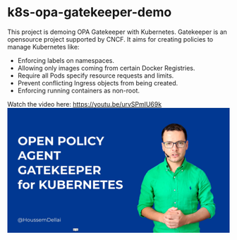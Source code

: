 ﻿# k8s-opa-gatekeeper-demo

This project is demoing OPA Gatekeeper with Kubernetes. Gatekeeper is an opensource project supported by CNCF. It aims for creating policies to manage Kubernetes like:

* Enforcing labels on namespaces.
* Allowing only images coming from certain Docker Registries.
* Require all Pods specify resource requests and limits.
* Prevent conflicting Ingress objects from being created.
* Enforcing running containers as non-root.

Watch the video here: https://youtu.be/urvSPmlU69k
<src href="https://youtu.be/urvSPmlU69k"><img src="https://github.com/HoussemDellai/k8s-opa-gatekeeper-demo/blob/master/opa-thumb.jpg?raw=true" /></src>
